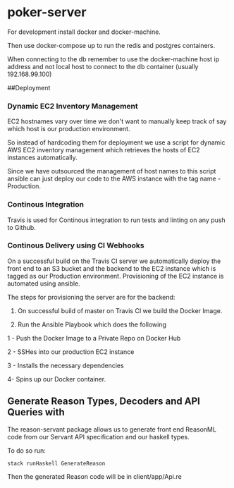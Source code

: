 # poker-server

For development install docker and docker-machine.

Then use docker-compose up to run the redis and postgres containers.

When connecting to the db remember to use the docker-machine host ip address and not local host to connect to the db container (usually 192.168.99.100)


##Deployment

### Dynamic EC2 Inventory Management

EC2 hostnames vary over time we don't want to manually keep track of say which host is our production environment.

So instead of hardcoding them for deployment we use a script for dynamic AWS EC2 inventory management which retrieves the hosts of
EC2 instances automatically.

Since we have outsourced the management of host names to this script
ansible can just deploy our code to the AWS instance with the tag name - Production.

### Continous Integration

Travis is used for Continous integration to run tests and linting on any push to Github.

### Continous Delivery using CI Webhooks

On a successful build on the Travis CI server we automatically
deploy the front end to an S3 bucket and the backend to the EC2 instance which is tagged as our Production environment. Provisioning
of the EC2 instance is automated using ansible.

The steps for provisioning the server are for the backend:

1. On successful build of master on Travis CI we build the Docker Image.

2. Run the Ansible Playbook which does the following

1 - Push the Docker Image to a Private Repo on Docker Hub

2 - SSHes into our production EC2 instance

3 - Installs the necessary dependencies

4- Spins up our Docker container.

## Generate Reason Types, Decoders and API Queries with

The reason-servant package allows us to generate front end ReasonML code from our Servant API specification and our haskell types.

To do so run:

`stack runHaskell GenerateReason`

Then the generated Reason code will be in client/app/Api.re
